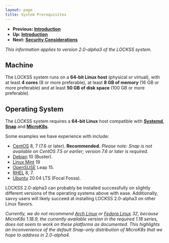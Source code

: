 ```yaml
---
layout: page
title: System Prerequisites
---
```


*   **Previous: [Introduction](.)**
*   **Up: [Introduction](.)**
*   **Next: [Security Considerations](security)**

*This information applies to version 2.0-alpha3 of the LOCKSS system.*

## Machine

The LOCKSS system runs on a **64-bit Linux host** (physical or virtual), with at least **4 cores** (8 or more preferable), at least **8 GB of memory** (16 GB or more preferable) and at least **50 GB of disk space** (100 GB or more preferable).

## Operating System

The LOCKSS system requires a **64-bit Linux** host compatible with [**Systemd**](https://www.freedesktop.org/wiki/Software/systemd/), [**Snap**](https://snapcraft.io/docs/installing-snapd) and [**MicroK8s**](https://microk8s.io/).

Some examples we have experience with include:

*   [CentOS](https://www.centos.org/) 8, 7 (7.6 or later). **Recommended.** *Please note: Snap is not available on CentOS 7.5 or earlier; version 7.6 or later is required.*
*   [Debian](https://www.debian.org/) 10 (Buster).
*   [Linux Mint](https://linuxmint.com/) 19
*   [OpenSUSE](https://www.opensuse.org/) Leap 15.
*   [RHEL](https://www.redhat.com/) 8, 7.
*   [Ubuntu](https://ubuntu.com/) 20.04 LTS (Focal Fossa).

LOCKSS 2.0-alpha3 can probably be installed successfully on slightly different versions of the operating systems above with ease. Additionally, savvy users will likely succeed at installing LOCKSS 2.0-alpha3 on other Linux flavors.

*Currently, we do not recommend [Arch Linux](https://www.archlinux.org/) or [Fedora Linux](https://getfedora.org/) 32, because MicroK8s 1.18.9, the currently available version in the required 1.18 series, does not seem to work on these platforms as documented. This highlights an inconvenience of the default Snap-only distribution of MicroK8s that we hope to address in 2.0-alpha4.*
